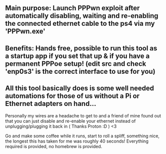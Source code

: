 Main purpose: Launch PPPwn exploit after automatically disabling, waiting and re-enabling the connected ethernet cable to the ps4 via my 'PPPwn.exe'
---------------------------------------------------------------------------------------------------------------------------------------------------------------------------------------------------
Benefits: Hands free, possible to run this tool as a startup app if you set that up & if you have a permanent PPPoe setup! (edit src and check 'enp0s3' is the correct interface to use for you)
---------------------------------------------------------------------------------------------------------------------------------------------------------------------------------------------------
All this tool basically does is some well needed automations for those of us without a Pi or Ethernet adapters on hand...
---------------------------------------------------------------------------------------------------------------------------------------------------------------------------------------------------
Personally my wires are a headache to get to and a friend of mine found out that you can just disable and re-enable your ethernet instead of unplugging/plugging it back in ( Thanks Proton :D ) <3

Go and make some coffee while it runs, start to roll a spliff, something nice, the longest this has taken for me was roughly 40 seconds! Everything required is provided, no homebrew is provided.
